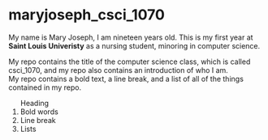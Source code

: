 # maryjoseph_csci_1070

<p> My name is Mary Joseph, I am nineteen years old. This is my first year at <strong>Saint Louis Univeristy</strong> as a nursing student, minoring in computer science.</p> 

<p> My repo contains the title of the computer science class, which is called csci_1070, and my repo also contains an introduction of who I am.<br>My repo contains a bold text, a line break, and a list of all of the things contained in my repo.</p>

<ol> 
 <il>Heading</il>
 <li>Bold words</li>
 <li>Line break</li>
 <li>Lists</li>
</ol>

